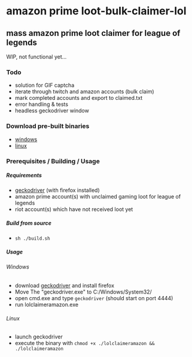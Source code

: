 # amazon prime loot-bulk-claimer-lol

## mass amazon prime loot claimer for league of legends

WIP, not functional yet...

### Todo

- solution for GIF captcha
- iterate through twitch and amazon accounts (bulk claim)
- mark completed accounts and export to claimed.txt
- error handling & tests
- headless geckodriver window

### Download pre-built binaries

- [windows](/out/lolclaimeramazon.exe)
- [linux](/out/lolclaimeramazon)


### Prerequisites / Building / Usage

##### Requirements

- [geckodriver](https://github.com/mozilla/geckodriver/releases) (with firefox installed)
- amazon prime account(s) with unclaimed gaming loot for league of legends
- riot account(s) which have not received loot yet

##### Build from source

- `sh ./build.sh`

##### Usage

###### Windows

- download [geckodriver](https://github.com/mozilla/geckodriver/releases) and install firefox
- Move The "geckodriver.exe" to C:/Windows/System32/
- open cmd.exe and type `geckodriver` (should start on port 4444)
- run lolclaimeramazon.exe

###### Linux

- launch geckodriver
- execute the binary with `chmod +x ./lolclaimeramazon && ./lolclaimeramazon`
